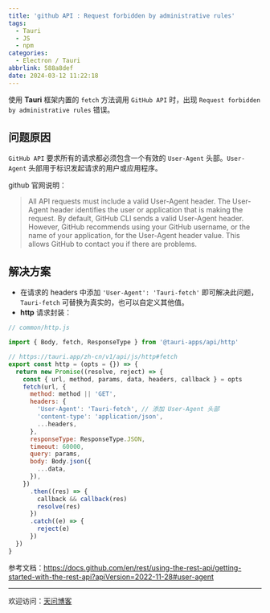 ```yaml
---
title: 'github API : Request forbidden by administrative rules'
tags:
  - Tauri
  - JS
  - npm
categories:
  - Electron / Tauri
abbrlink: 588a8def
date: 2024-03-12 11:22:18
---
```


使用 **Tauri** 框架内置的 `fetch` 方法调用 `GitHub API` 时，出现 `Request forbidden by administrative rules` 错误。

[//]: # (![title]&#40;https://tiven.cn/static/img/img-2018-01-0De2-KDyBGM1FyOdo6hy2.jpg&#41;)

[//]: # (<!-- more -->)

## 问题原因

`GitHub API` 要求所有的请求都必须包含一个有效的 `User-Agent` 头部。`User-Agent` 头部用于标识发起请求的用户或应用程序。

github 官网说明：

> All API requests must include a valid User-Agent header. The User-Agent header identifies the user or application that is making the request.
> By default, GitHub CLI sends a valid User-Agent header. However, GitHub recommends using your GitHub username, or the name of your application, for the User-Agent header value. This allows GitHub to contact you if there are problems.

## 解决方案

* 在请求的 headers 中添加 `'User-Agent': 'Tauri-fetch'` 即可解决此问题，`Tauri-fetch` 可替换为真实的，也可以自定义其他值。
* **http** 请求封装：

```javascript
// common/http.js

import { Body, fetch, ResponseType } from '@tauri-apps/api/http'

// https://tauri.app/zh-cn/v1/api/js/http#fetch
export const http = (opts = {}) => {
  return new Promise((resolve, reject) => {
    const { url, method, params, data, headers, callback } = opts
    fetch(url, {
      method: method || 'GET',
      headers: {
        'User-Agent': 'Tauri-fetch', // 添加 User-Agent 头部
        'content-type': 'application/json',
        ...headers,
      },
      responseType: ResponseType.JSON,
      timeout: 60000,
      query: params,
      body: Body.json({
        ...data,
      }),
    })
      .then((res) => {
        callback && callback(res)
        resolve(res)
      })
      .catch((e) => {
        reject(e)
      })
  })
}
```

参考文档：https://docs.github.com/en/rest/using-the-rest-api/getting-started-with-the-rest-api?apiVersion=2022-11-28#user-agent

---

欢迎访问：[天问博客](https://tiven.cn/p/588a8def/ "天问博客-专注于大前端技术")

